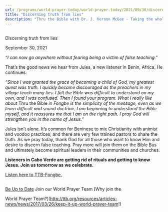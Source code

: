```yaml
---
url: /programs/world-prayer-today/world-prayer-today/2021/09/30/discerning-truth-from-lies
title: "Discerning truth from lies"
description: "Thru the Bible with Dr. J. Vernon McGee - Taking the whole Word to the whole world"
---
```







## 
 Discerning truth from lies


September 30, 2021




*“I can now go anywhere without fearing being a victim of false teaching.”*

That’s the good news we hear from Jules, a new listener in Benin, Africa. He continues:

*“Since I was granted the grace of becoming a child of God, my greatest quest was truth. I quickly became discouraged as the preachers in my village teach many lies. I felt the Bible was difficult to understand on my own, and I was confused. Then I found your program. What I really like about* Thru the Bible *in Fongbe is the simplicity of the message, even as we learn difficult and sound doctrine. I am beginning to understand the Bible myself, and it reassures me that I am on the right path. I pray God will strengthen you in the name of Jesus.”*

Jules isn’t alone. It’s common for Beninese to mix Christianity with animist and voodoo practices, and there are very few trained pastors to share the truth. As we pray today, thank God for all those who want to know Him and desire to discern false teaching. Pray more will join them on the Bible Bus and ultimately become spiritual leaders in their communities and churches.

**Listeners in Cabo Verde are getting rid of rituals and getting to know Jesus. Join us tomorrow as we celebrate.**

[Listen here to TTB-Fongbe.](https://ttb.twr.org/home/day,0338/language,FON)







## 




[Be Up to Date](http://feeds.feedburner.com/WorldPrayerToday "World Prayer Today RSS Feed")
Join our World Prayer Team
[Why join the  

World Prayer Team?](http://ttb.org/resources/articles-news/news/2017/03/26/keep-it-up-world-prayer-team!)




